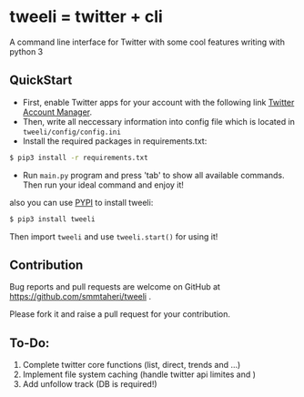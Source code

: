 # tweeli = twitter + cli

A command line interface for Twitter with some cool features writing with python 3

## QuickStart

* First, enable Twitter apps for your account with the following link [Twitter Account Manager](https://apps.twitter.com).
* Then, write all neccessary information into config file which is located in `tweeli/config/config.ini`
* Install the required packages in requirements.txt:

```sh
$ pip3 install -r requirements.txt
```
* Run `main.py` program and press 'tab' to show all available commands. Then run your ideal command and enjoy it!

also you can use [PYPI](https://pypi.org/) to install tweeli:
```sh
$ pip3 install tweeli
```
Then import `tweeli` and use `tweeli.start()` for using it!

## Contribution

Bug reports and pull requests are welcome on GitHub at https://github.com/smmtaheri/tweeli .

Please fork it and raise a pull request for your contribution.

## To-Do:

1. Complete twitter core functions (list, direct, trends and ...)
2. Implement file system caching (handle twitter api limites and )
3. Add unfollow track (DB is required!)
